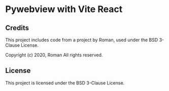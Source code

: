 # Pywebview with Vite React

## Credits

This project includes code from a project by Roman, used under the BSD 3-Clause License.

Copyright (c) 2020, Roman
All rights reserved.


## License

This project is licensed under the BSD 3-Clause License.
